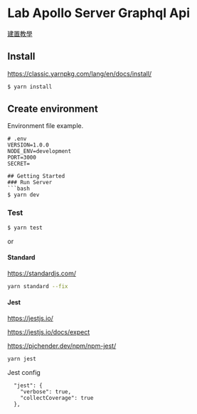 # Lab Apollo Server Graphql Api
[建置教學](https://docs.google.com/presentation/d/1OIN8puG3Ur1AJRJwnbrGe6Qu6K5Vxe2O7yEihKBnr9M/edit?usp=sharing)

## Install
https://classic.yarnpkg.com/lang/en/docs/install/

```bash
$ yarn install
```

## Create environment
Environment file example.
```
# .env
VERSION=1.0.0
NODE_ENV=development
PORT=3000
SECRET=

## Getting Started
### Run Server
```bash
$ yarn dev
```

### Test
```bash
$ yarn test
```

or
#### Standard
https://standardjs.com/
```bash
yarn standard --fix
```

#### Jest
https://jestjs.io/

https://jestjs.io/docs/expect

https://pjchender.dev/npm/npm-jest/
```bash
yarn jest
```

Jest config
```
  "jest": {
    "verbose": true,
    "collectCoverage": true
  },
```

